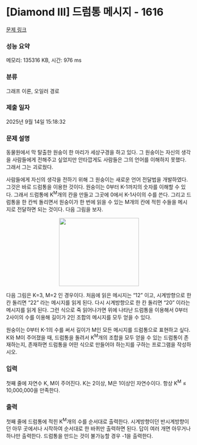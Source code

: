 # [Diamond III] 드럼통 메시지 - 1616 

[문제 링크](https://www.acmicpc.net/problem/1616) 

### 성능 요약

메모리: 135316 KB, 시간: 976 ms

### 분류

그래프 이론, 오일러 경로

### 제출 일자

2025년 9월 14일 15:18:32

### 문제 설명

<p>동물원에서 막 탈출한 원숭이 한 마리가 세상구경을 하고 있다. 그 원숭이는 자신의 생각을 사람들에게 전해주고 싶었지만 안타깝게도 사람들은 그의 언어를 이해하지 못했다. 그래서 그는 괴로웠다.</p>

<p>사람들에게 자신의 생각을 전하기 위해 그 원숭이는 새로운 언어 전달법을 개발하였다. 그것은 바로 드럼통을 이용한 것이다. 원숭이는 0부터 K-1까지의 숫자를 이해할 수 있다. 그래서 드럼통에 K<sup>M</sup>개의 칸을 만들고 그곳에 0에서 K-1사이의 수를 쓴다. 그리고 드럼통을 한 칸씩 돌리면서 원숭이가 한 번에 읽을 수 있는 M개의 칸에 적힌 수들을 메시지로 전달하면 되는 것이다. 다음 그림을 보자.</p>

<p style="text-align: center;"><img alt="" src="https://www.acmicpc.net/upload/201004/drum.png" style="height:185px; width:217px"></p>

<p>다음 그림은 K=3, M=2 인 경우이다. 처음에 읽은 메시지는 “12” 이고, 시계방향으로 한 칸 돌리면 “22” 라는 메시지를 읽게 된다. 다시 시계방향으로 한 칸 돌리면 “20” 이라는 메시지를 읽게 된다. 그런 식으로 죽 읽어나가면 위에 나타난 드럼통을 이용해서 0부터 2사이의 수를 이용해 길이가 2인 조합의 메시지를 모두 얻을 수 있다.</p>

<p>원숭이는 0부터 K-1의 수를 써서 길이가 M인 모든 메시지를 드럼통으로 표현하고 싶다. K와 M이 주어졌을 때, 드럼통을 돌려서 K<sup>M</sup>개의 조합을 모두 얻을 수 있는 드럼통이 존재하는지, 존재하면 드럼통을 어떤 식으로 만들어야 하는지를 구하는 프로그램을 작성하시오.</p>

### 입력 

 <p>첫째 줄에 자연수 K, M이 주어진다. K는 2이상, M은 1이상인 자연수이다. 항상 K<sup>M</sup> ≤ 10,000,000을 만족한다.</p>

### 출력 

 <p>첫째 줄에 드럼통에 적힌 K<sup>M</sup>개의 수를 순서대로 출력한다. 시계방향이던 반시계방향이던 아무 곳에서나 시작하여 순서대로 한 바퀴만 출력하면 된다. 답이 여러 개면 아무거나 하나만 출력한다. 드럼통을 만드는 것이 불가능할 경우 -1을 출력한다.</p>

